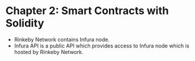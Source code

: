 # Chapter 2: Smart Contracts with Solidity

- Rinkeby Network contains Infura node.
- Infura API is a public API which provides access to Infura node which is hosted by Rinkeby Network.